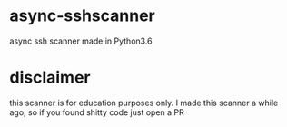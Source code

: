 # async-sshscanner
async ssh scanner made in Python3.6

# disclaimer
this scanner is for education purposes only. I made this scanner a while ago, so if you found shitty code just open a PR

